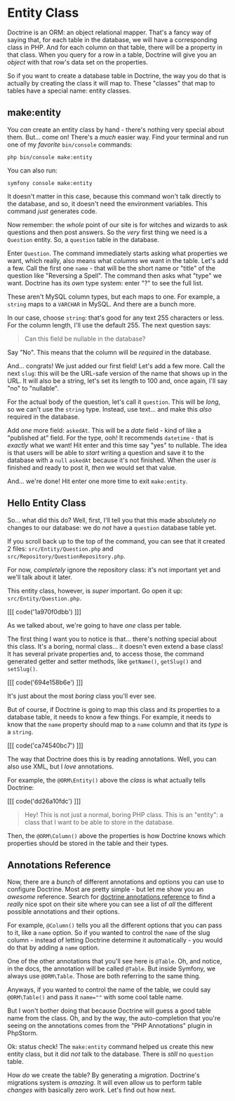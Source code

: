 # Entity Class

Doctrine is an ORM: an object relational mapper. That's a fancy way of saying
that, for each table in the database, we will have a corresponding class in PHP.
And for each column on that table, there will be a property in that class. When
you query for a row in a table, Doctrine will give you an *object* with that
row's data set on the properties.

So if you want to create a database table in Doctrine, the way you do that is
actually by creating the class it will map to. These "classes" that map to
tables have a special name: entity classes.

## make:entity

You *can* create an entity class by hand - there's nothing very special about
them. But... come on! There's a *much* easier way. Find your terminal and run
one of my *favorite* `bin/console` commands:

```terminal
php bin/console make:entity
```

You can also run:

```terminal
symfony console make:entity
```

It doesn't matter in this case, because this command won't talk directly to the
database, and so, it doesn't need the environment variables. This command *just*
generates code.

Now remember: the *whole* point of our site is for witches and wizards to
ask questions and then post answers. So the *very* first thing we need
is a `Question` entity. So, a `question` table in the database.

Enter `Question`. The command immediately starts asking what properties we
want, which really, also means what *columns* we want in the table. Let's add
a few. Call the first one `name` - that will be the short name or "title" of
the question like "Reversing a Spell". The command then asks what "type" we want.
Doctrine has its *own* type system: enter "?" to see the full list.

These aren't MySQL column types, but each maps to one. For example, a `string`
maps to a `VARCHAR` in MySQL. And there are a bunch more.

In our case, choose `string`: that's good for any text 255 characters
or less. For the column length, I'll use the default 255. The next
question says:

> Can this field be nullable in the database?

Say "No". This means that the column will be *required* in the database.

And... congrats! We just added our first field! Let's add a few more. Call the
next `slug`: this will be the URL-safe version of the name that shows up in the
URL. It will also be a string, let's set its length to 100 and, once again, I'll
say "no" to "nullable".

For the actual body of the question, let's call it `question`. This will
be *long*, so we can't use the `string` type. Instead, use text... and make
this *also* required in the database.

Add *one* more field: `askedAt`. This will be a *date* field - kind of like a
"published at" field. For the type, ooh! It recommends `datetime` - that
is *exactly* what we want! Hit enter and this time say "yes" to nullable.
The idea is that users will be able to *start* writing a question and save it to
the database with a `null` `askedAt` because it's not finished. When the user *is*
finished and ready to post it, *then* we would set that value.

And... we're done! Hit enter one more time to exit `make:entity`.

## Hello Entity Class

So... what did this do? Well, first, I'll tell you that this made absolutely
*no* changes to our database: we do *not* have a `question` database table
yet.

If you scroll back up to the top of the command, you can see that it created 2
files: `src/Entity/Question.php` and `src/Repository/QuestionRepository.php`.

For now, *completely* ignore the repository class: it's not
important yet and we'll talk about it later.

This entity class, however, is *super* important. Go open it up:
`src/Entity/Question.php`.

[[[ code('1a970f0dbb') ]]]

As we talked about, we're going to have *one* class per table.

The first thing I want you to notice is that... there's nothing special about this
class. It's a boring, normal class... it doesn't even extend a base class!
It has several private properties and, to access those, the command generated
getter and setter methods, like `getName()`, `getSlug()` and `setSlug()`.

[[[ code('694e158b6e') ]]]

It's just about the most *boring* class you'll ever see.

But of course, if Doctrine is going to map this class and its properties to a
database table, it needs to know a few things. For example, it needs
to know that the `name` property should map to a `name` column and that its
*type* is a `string`.

[[[ code('ca74540bc7') ]]]

The way that Doctrine does this is by reading annotations. Well, you can also
use XML, but I *love* annotations.

For example, the `@ORM\Entity()` above the *class* is what actually tells Doctrine:

[[[ code('dd26a10fdc') ]]]

> Hey! This is not just a normal, boring PHP class. This is an "entity": a class
> that I want to be able to store in the database.

Then, the `@ORM\Column()` above the properties is how Doctrine knows which properties
should be stored in the table and their types.

## Annotations Reference

Now, there are a *bunch* of different annotations and options you can use to
configure Doctrine. Most are pretty simple - but let me show you an *awesome*
reference. Search for
[doctrine annotations reference](https://www.doctrine-project.org/projects/doctrine-orm/en/2.7/reference/annotations-reference.html)
to find a *really* nice spot on their site where you can see a list of *all*
the different possible annotations and their options.

For example, `@Column()` tells you all the different options that you can pass
to it, like a `name` option. So if you wanted to control
the `name` of the slug column - instead of letting Doctrine determine it
automatically - you would do that by adding a `name` option.

One of the other annotations that you'll see here is `@Table`. Oh, and notice,
in the docs, the annotation will be called `@Table`. But inside Symfony, we always
use `@ORM\Table`. Those are both referring to the same thing.

Anyways, if you wanted to control the name of the table, we could say
`@ORM\Table()` and pass it `name=""` with some cool table name.

But I won't bother doing that because Doctrine will guess a good table
name from the class. Oh, and by the way, the auto-completion that you're seeing
on the annotations comes from the "PHP Annotations" plugin in PhpStorm.

Ok: status check! The `make:entity` command helped us create this new entity class,
but it did *not* talk to the database. There is *still* no `question` table.

How *do* we create the table? By generating a *migration*. Doctrine's migrations
system is *amazing*. It will even allow us to perform table *changes* with
basically zero work. Let's find out how next.
